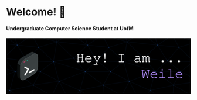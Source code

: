 # Welcome! 🙌

#### Undergraduate Computer Science Student at UofM

![Header](./github-header-image.png)


<!--

# Languages & Tools
![](https://img.shields.io/badge/java-%23ED8B00.svg?style=for-the-badge&logo=java&logoColor=white)![Javascript](https://img.shields.io/badge/JavaScript-323330?style=for-the-badge&logo=javascript&logoColor=F7DF1E)![Python](https://img.shields.io/badge/python-3670A0?style=for-the-badge&logo=python&logoColor=ffdd54)![C](https://img.shields.io/badge/C-A8B9CC.svg?style=for-the-badge&logo=C&logoColor=black)![Shell](https://img.shields.io/badge/Shell_Script-121011?style=for-the-badge&logo=gnu-bash&logoColor=white)![MySql](https://img.shields.io/badge/MySQL-4479A1.svg?style=for-the-badge&logo=MySQL&logoColor=white)![Neo4J](https://img.shields.io/badge/Neo4j-4581C3.svg?style=for-the-badge&logo=Neo4j&logoColor=white)


https://agreeable-pond-087f7a90f.1.azurestaticapps.net

**Weile-Zheng/Weile-ZHeng** is a ✨ _special_ ✨ repository because its `README.md` (this file) appears on your GitHub profile.

<div align="center">
  <img src="https://img.freepik.com/free-vector/meadow-with-green-grass-conifers-hills_107791-10037.jpg?w=1800&t=st=1677520494~exp=1677521094~hmac=1d002067528213a6efab1fc771166a5e2149200b6e8f2dd3974247447c2f2913" width="1200" height="300"/>
</div>

Here are some ideas to get you started:

👋 
- 🔭 I’m currently working on ...
- 🌱 I’m currently learning ...
- 👯 I’m looking to collaborate on ...
- 🤔 I’m looking for help with ...
- 💬 Ask me about ...
- 📫 How to reach me: ...
- 😄 Pronouns: ...
- ⚡ Fun fact: ...
-->
